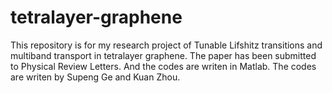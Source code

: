 # tetralayer-graphene

This repository is for my research project of Tunable Lifshitz transitions and multiband transport in tetralayer graphene. 
The paper has been submitted to Physical Review Letters. And the codes are writen in Matlab. 
The codes are writen by Supeng Ge and Kuan Zhou.  
